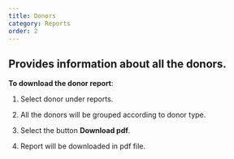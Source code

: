 ```yaml
---
title: Donors
category: Reports
order: 2
---
```

 ## Provides information about all the donors.

 **To download the donor report**: 

 1. Select donor under reports. 

 2. All the donors will be grouped according to donor type. 

 3. Select the button **Download pdf**. 

 4. Report will be downloaded in pdf file. 
